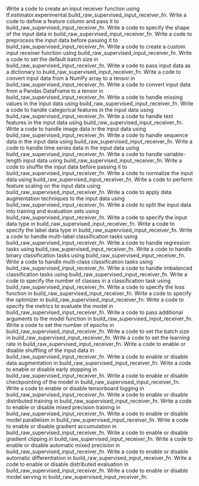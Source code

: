 Write a code to create an input receiver function using tf.estimator.experimental.build_raw_supervised_input_receiver_fn.
Write a code to define a feature column and pass it to build_raw_supervised_input_receiver_fn.
Write a code to specify the shape of the input data in build_raw_supervised_input_receiver_fn.
Write a code to preprocess the input data before passing it to build_raw_supervised_input_receiver_fn.
Write a code to create a custom input receiver function using build_raw_supervised_input_receiver_fn.
Write a code to set the default batch size in build_raw_supervised_input_receiver_fn.
Write a code to pass input data as a dictionary to build_raw_supervised_input_receiver_fn.
Write a code to convert input data from a NumPy array to a tensor in build_raw_supervised_input_receiver_fn.
Write a code to convert input data from a Pandas DataFrame to a tensor in build_raw_supervised_input_receiver_fn.
Write a code to handle missing values in the input data using build_raw_supervised_input_receiver_fn.
Write a code to handle categorical features in the input data using build_raw_supervised_input_receiver_fn.
Write a code to handle text features in the input data using build_raw_supervised_input_receiver_fn.
Write a code to handle image data in the input data using build_raw_supervised_input_receiver_fn.
Write a code to handle sequence data in the input data using build_raw_supervised_input_receiver_fn.
Write a code to handle time series data in the input data using build_raw_supervised_input_receiver_fn.
Write a code to handle variable-length input data using build_raw_supervised_input_receiver_fn.
Write a code to shuffle the input data before passing it to build_raw_supervised_input_receiver_fn.
Write a code to normalize the input data using build_raw_supervised_input_receiver_fn.
Write a code to perform feature scaling on the input data using build_raw_supervised_input_receiver_fn.
Write a code to apply data augmentation techniques to the input data using build_raw_supervised_input_receiver_fn.
Write a code to split the input data into training and evaluation sets using build_raw_supervised_input_receiver_fn.
Write a code to specify the input data type in build_raw_supervised_input_receiver_fn.
Write a code to specify the label data type in build_raw_supervised_input_receiver_fn.
Write a code to handle multi-label classification tasks using build_raw_supervised_input_receiver_fn.
Write a code to handle regression tasks using build_raw_supervised_input_receiver_fn.
Write a code to handle binary classification tasks using build_raw_supervised_input_receiver_fn.
Write a code to handle multi-class classification tasks using build_raw_supervised_input_receiver_fn.
Write a code to handle imbalanced classification tasks using build_raw_supervised_input_receiver_fn.
Write a code to specify the number of classes in a classification task using build_raw_supervised_input_receiver_fn.
Write a code to specify the loss function in build_raw_supervised_input_receiver_fn.
Write a code to specify the optimizer in build_raw_supervised_input_receiver_fn.
Write a code to specify the metrics to evaluate the model in build_raw_supervised_input_receiver_fn.
Write a code to pass additional arguments to the model function in build_raw_supervised_input_receiver_fn.
Write a code to set the number of epochs in build_raw_supervised_input_receiver_fn.
Write a code to set the batch size in build_raw_supervised_input_receiver_fn.
Write a code to set the learning rate in build_raw_supervised_input_receiver_fn.
Write a code to enable or disable shuffling of the input data in build_raw_supervised_input_receiver_fn.
Write a code to enable or disable data augmentation in build_raw_supervised_input_receiver_fn.
Write a code to enable or disable early stopping in build_raw_supervised_input_receiver_fn.
Write a code to enable or disable checkpointing of the model in build_raw_supervised_input_receiver_fn.
Write a code to enable or disable tensorboard logging in build_raw_supervised_input_receiver_fn.
Write a code to enable or disable distributed training in build_raw_supervised_input_receiver_fn.
Write a code to enable or disable mixed precision training in build_raw_supervised_input_receiver_fn.
Write a code to enable or disable model parallelism in build_raw_supervised_input_receiver_fn.
Write a code to enable or disable gradient accumulation in build_raw_supervised_input_receiver_fn.
Write a code to enable or disable gradient clipping in build_raw_supervised_input_receiver_fn.
Write a code to enable or disable automatic mixed precision in build_raw_supervised_input_receiver_fn.
Write a code to enable or disable automatic differentiation in build_raw_supervised_input_receiver_fn.
Write a code to enable or disable distributed evaluation in build_raw_supervised_input_receiver_fn.
Write a code to enable or disable model serving in build_raw_supervised_input_receiver_fn.